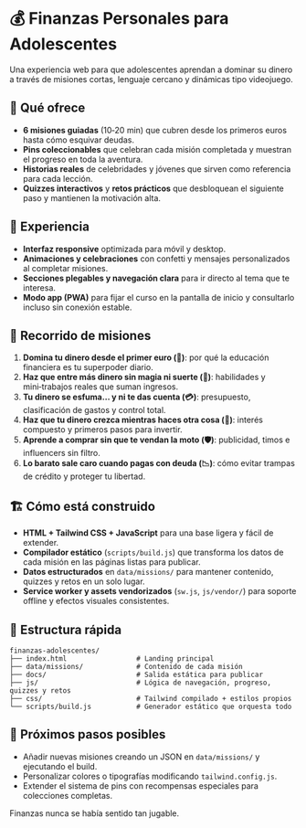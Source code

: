 # 💰 Finanzas Personales para Adolescentes

Una experiencia web para que adolescentes aprendan a dominar su dinero a través de misiones cortas, lenguaje cercano y dinámicas tipo videojuego.

## 🎯 Qué ofrece
- **6 misiones guiadas** (10‑20 min) que cubren desde los primeros euros hasta cómo esquivar deudas.
- **Pins coleccionables** que celebran cada misión completada y muestran el progreso en toda la aventura.
- **Historias reales** de celebridades y jóvenes que sirven como referencia para cada lección.
- **Quizzes interactivos** y **retos prácticos** que desbloquean el siguiente paso y mantienen la motivación alta.

## 🚀 Experiencia
- **Interfaz responsive** optimizada para móvil y desktop.
- **Animaciones y celebraciones** con confetti y mensajes personalizados al completar misiones.
- **Secciones plegables y navegación clara** para ir directo al tema que te interesa.
- **Modo app (PWA)** para fijar el curso en la pantalla de inicio y consultarlo incluso sin conexión estable.

## 🧭 Recorrido de misiones
1. **Domina tu dinero desde el primer euro (💸)**: por qué la educación financiera es tu superpoder diario.
2. **Haz que entre más dinero sin magia ni suerte (👛)**: habilidades y mini‑trabajos reales que suman ingresos.
3. **Tu dinero se esfuma… y ni te das cuenta (💳)**: presupuesto, clasificación de gastos y control total.
4. **Haz que tu dinero crezca mientras haces otra cosa (🌱)**: interés compuesto y primeros pasos para invertir.
5. **Aprende a comprar sin que te vendan la moto (🛡️)**: publicidad, timos e influencers sin filtro.
6. **Lo barato sale caro cuando pagas con deuda (📉)**: cómo evitar trampas de crédito y proteger tu libertad.

## 🏗️ Cómo está construido
- **HTML + Tailwind CSS + JavaScript** para una base ligera y fácil de extender.
- **Compilador estático** (`scripts/build.js`) que transforma los datos de cada misión en las páginas listas para publicar.
- **Datos estructurados** en `data/missions/` para mantener contenido, quizzes y retos en un solo lugar.
- **Service worker y assets vendorizados** (`sw.js`, `js/vendor/`) para soporte offline y efectos visuales consistentes.

## 📂 Estructura rápida
```
finanzas-adolescentes/
├── index.html                 # Landing principal
├── data/missions/             # Contenido de cada misión
├── docs/                      # Salida estática para publicar
├── js/                        # Lógica de navegación, progreso, quizzes y retos
├── css/                       # Tailwind compilado + estilos propios
└── scripts/build.js           # Generador estático que orquesta todo
```

## 🌟 Próximos pasos posibles
- Añadir nuevas misiones creando un JSON en `data/missions/` y ejecutando el build.
- Personalizar colores o tipografías modificando `tailwind.config.js`.
- Extender el sistema de pins con recompensas especiales para colecciones completas.

Finanzas nunca se había sentido tan jugable.
